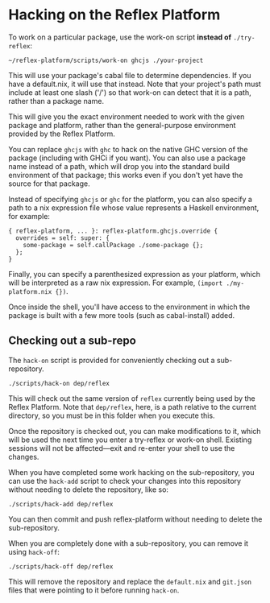 Hacking on the Reflex Platform
==============================

To work on a particular package, use the work-on script **instead of** `./try-reflex`:

```
~/reflex-platform/scripts/work-on ghcjs ./your-project
```

This will use your package's cabal file to determine dependencies.  If you have a default.nix, it will use that instead.  Note that your project's path must include at least one slash ('/') so that work-on can detect that it is a path, rather than a package name.

This will give you the exact environment needed to work with the given package and platform, rather than the general-purpose environment provided by the Reflex Platform.

You can replace `ghcjs` with `ghc` to hack on the native GHC version of the package (including with GHCi if you want).  You can also use a package name instead of a path, which will drop you into the standard build environment of that package; this works even if you don't yet have the source for that package.

Instead of specifying `ghcjs` or `ghc` for the platform, you can also specify a path to a nix expression file whose value represents a Haskell environment, for example:

```
{ reflex-platform, ... }: reflex-platform.ghcjs.override {
  overrides = self: super: {
    some-package = self.callPackage ./some-package {};
  };
}
```

Finally, you can specify a parenthesized expression as your platform, which will be interpreted as a raw nix expression.  For example, `(import ./my-platform.nix {})`.

Once inside the shell, you'll have access to the environment in which the package is built with a few more tools (such as cabal-install) added.

Checking out a sub-repo
-----------------------

The `hack-on` script is provided for conveniently checking out a sub-repository.

```
./scripts/hack-on dep/reflex
```

This will check out the same version of `reflex` currently being used by the Reflex Platform.  Note that `dep/reflex`, here, is a path relative to the current directory, so you must be in this folder when you execute this.

Once the repository is checked out, you can make modifications to it, which will be used the next time you enter a try-reflex or work-on shell.  Existing sessions will not be affected—exit and re-enter your shell to use the changes.

When you have completed some work hacking on the sub-repository, you can use the `hack-add` script to check your changes into this repository without needing to delete the repository, like so:

```
./scripts/hack-add dep/reflex
```

You can then commit and push reflex-platform without needing to delete the sub-repository.

When you are completely done with a sub-repository, you can remove it using `hack-off`:

```
./scripts/hack-off dep/reflex
```

This will remove the repository and replace the `default.nix` and `git.json` files that were pointing to it before running `hack-on`.
